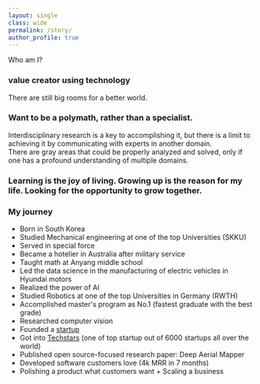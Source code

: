 ```yaml
---
layout: single
class: wide
permalink: /story/
author_profile: true
---
```


Who am I?

### value creator using technology
There are still big rooms for a better world. 

### Want to be a polymath, rather than a specialist.
Interdisciplinary research is a key to accomplishing it, but there is a limit to achieving it by communicating with experts in another domain. \
There are gray areas that could be properly analyzed and solved, only if one has a profound understanding of multiple domains. 

### Learning is the joy of living. Growing up is the reason for my life. Looking for the opportunity to grow together.

### My journey
* Born in South Korea
* Studied Mechanical engineering at one of the top Universities (SKKU)
* Served in special force
* Became a hotelier in Australia after military service
* Taught math at Anyang middle school
* Led the data science in the manufacturing of electric vehicles in Hyundai motors
* Realized the power of AI 
* Studied Robotics at one of the top Universities in Germany (RWTH) 
* Accomplished master's program as No.1 (fastest graduate with the best grade)
* Researched computer vision
* Founded a [startup](https://www.hexafarms.com)
* Got into [Techstars](https://www.techstars.com/) (one of top startup out of 6000 startups all over the world) 
* Published open source-focused research paper: Deep Aerial Mapper
* Developed software customers love (4k MRR in 7 months) 
* Polishing a product what customers want + Scaling a business
